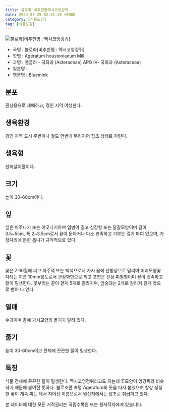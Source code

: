 ```yaml
---
title: 불로화_비추천명멕시코엉겅퀴
date: 2024-03-25 02:31:15 +0800
category: [식물도감]
tag: [식물도감]
---
```




![불로화[비추천명 : 멕시코엉겅퀴]](/fileUpload/plants/basic/Labiatae/Hyssopus/21495/1_th2.JPG)
- 국명 : 불로화[비추천명 : 멕시코엉겅퀴]
- 학명 : Ageratum houstonianum Mill.
- 과명 : 앵글러 - 국화과 (Asteraceae) APG Ⅳ- 국화과 (Asteraceae)
- 일본명 : 
- 영문명 : Bluemink


## 분포
관상용으로 재배하고, 경인 지역 야생한다.
## 생육환경
경인 지역 도시 주변이나 철도 연변에 무리지어 잡초 상태로 자란다.
## 생육형
한해살이풀이다.
## 크기
높이 30-60cm이다.
## 잎
잎은 마주나기 또는 어긋나기하며 엽병이 길고 심장형 또는 달걀모양이며 길이 3.5~5cm, 폭 2~3.5cm로서 끝이 둔하거나 다소 뾰족하고 기부는 깊게 파여 있으며, 가장자리에 둔한 톱니가 규칙적으로 있다.
## 꽃
꽃은 7-10월에 피고 자주색 또는 백색으로서 가지 끝에 산방상으로 달리며 머리모양꽃차례는 지름 10mm정도로서 관상화만으로 되고 포편은 선상 피침형이며 끝이 뾰족하고 털이 밀생한다. 꽃부리는 끝이 얕게 5개로 갈라지며, 암술대는 2개로 갈라져 길게 밖으로 뻗어 나 있다.
## 열매
수과이며 끝에 가시모양의 돌기가 달려 있다.
## 줄기
높이 30-60cm이고 전체에 끈끈한 털이 밀생한다.
## 특징
식물 전체에 끈끈한 털이 밀생한다.멕시코엉겅퀴라고도 하는데 꽃모양이 엉겅퀴와 비슷하기 때문에 붙여진 듯하다. 불로초란 속명 Ageratum의 뜻을 따서 붙였으며 항상 싱싱한 꽃이 계속 피는 데서 지어진 이름으로서 원산지에서는 잡초로 취급하고 있다.






본 데이터에 대한 모든 저작권리는 국립수목원 또는 원저작자에게 있습니다.
